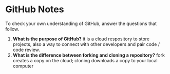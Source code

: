 # GitHub Notes

To check your own understanding of GitHub, answer the questions that follow.

1. **What is the purpose of GitHub?** it is a cloud respository to store projects, also a way to connect with other developers and pair code / code review.
1. **What is the difference between forking and cloning a repository?** fork creates a copy on the cloud; cloning downloads a copy to your local computer